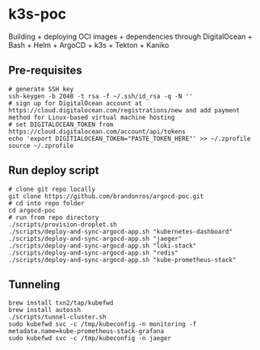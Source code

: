 # k3s-poc
Building + deploying OCI images + dependencies through DigitalOcean + Bash + Helm + ArgoCD + k3s + Tekton + Kaniko

## Pre-requisites

```shell
# generate SSH key
ssh-keygen -b 2048 -t rsa -f ~/.ssh/id_rsa -q -N ''
# sign up for DigitalOcean account at https://cloud.digitalocean.com/registrations/new and add payment method for Linux-based virtual machine hosting
# set DIGITALOCEAN_TOKEN from https://cloud.digitalocean.com/account/api/tokens
echo 'export DIGITIALOCEAN_TOKEN="PASTE_TOKEN_HERE"' >> ~/.zprofile
source ~/.zprofile
```

## Run deploy script

```shell
# clone git repo locally
git clone https://github.com/brandonros/argocd-poc.git
# cd into repo folder
cd argocd-poc
# run from repo directory
./scripts/provision-droplet.sh
./scripts/deploy-and-sync-argocd-app.sh "kubernetes-dashboard"
./scripts/deploy-and-sync-argocd-app.sh "jaeger"
./scripts/deploy-and-sync-argocd-app.sh "loki-stack"
./scripts/deploy-and-sync-argocd-app.sh "redis"
./scripts/deploy-and-sync-argocd-app.sh "kube-prometheus-stack"
```

## Tunneling

```shell
brew install txn2/tap/kubefwd
brew install autossh
./scripts/tunnel-cluster.sh
sudo kubefwd svc -c /tmp/kubeconfig -n monitoring -f metadata.name=kube-prometheus-stack-grafana
sudo kubefwd svc -c /tmp/kubeconfig -n jaeger
```
